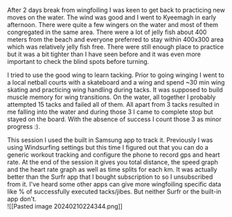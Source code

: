 After 2 days break from wingfoiling I was keen to get back to practicing new moves on the water. The wind was good and I went to Kyeemagh in early afternoon. There were quite a few wingers on the water and most of them congregated in the same area. There were a lot of jelly fish about 400 meters from the beach and everyone preferred to stay within 400x300 area which was relatively jelly fish free. There were still enough place to practice but it was a bit tighter than I have seen before and it was even more important to check the blind spots before turning. 

I tried to use the good wing to learn tacking. Prior to going winging I went to a local netball courts with a skateboard and a wing and spend ~30 min wing skating and practicing wing handling during tacks. It was supposed to build muscle memory for wing transitions. On the water, all together I probably attempted 15 tacks and failed all of them. All apart from 3 tacks resulted in me falling into the water and during those 3 I came to complete stop but stayed on the board. With the absence of success I count those 3 as minor progress :). 

This session I used the built in Samsung app to track it. Previously I was using Windsurfing settings but this time I figured out that you can do a generic workout tracking and configure the phone to record gps and heart rate. At the end of the session it gives you total distance, the speed graph and the heart rate graph as well as time splits for each km. It was actually better than the Surfr app that I bought subscription to so I unsubscribed from it. I've heard some other apps can give more wingfoiling specific data like % of successfully executed tacks/jibes. But neither Surfr or the built-in app don't.  
![[Pasted image 20240210224344.png]]